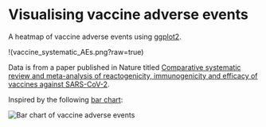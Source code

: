 # Visualising vaccine adverse events

A heatmap of vaccine adverse events using [ggplot2](https://ggplot2.tidyverse.org/).

!(vaccine_systematic_AEs.png?raw=true)

Data is from a paper published in Nature titled [Comparative systematic review and meta-analysis of reactogenicity, immunogenicity and efficacy of vaccines against SARS-CoV-2](https://www.nature.com/articles/s41541-021-00336-1).

Inspired by the following [bar chart](https://www.nature.com/articles/s41541-021-00336-1/figures/4):

![Bar chart of vaccine adverse events](https://media.springernature.com/full/springer-static/image/art%3A10.1038%2Fs41541-021-00336-1/MediaObjects/41541_2021_336_Fig4_HTML.png?as=webp)
